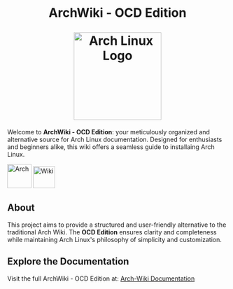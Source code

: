<h1 align="center">
  
ArchWiki - OCD Edition  

<img src="https://archlinux.org/static/logos/archlinux-logo-light-scalable.1ae4cc2e2469.svg" width="200" alt="Arch Linux Logo" />

</h1>

Welcome to **ArchWiki - OCD Edition**: your meticulously organized and alternative source for Arch Linux documentation. Designed for enthusiasts and beginners alike, this wiki offers a seamless guide to installaing Arch Linux.  

<a href="https://archlinux.org/" target="_blank"><img alt="Arch" src="https://img.shields.io/badge/ARCH-1793D1?style=flat-square" width="55"></a> <a href="https://harilvfs.github.io/Arch-Wiki/" target="_blank"><img alt="Wiki" src="https://img.shields.io/badge/WIKI-98c379?style=flat-square" width="50"></a>

## About  

This project aims to provide a structured and user-friendly alternative to the traditional Arch Wiki. The **OCD Edition** ensures clarity and completeness while maintaining Arch Linux's philosophy of simplicity and customization.

## Explore the Documentation  

Visit the full ArchWiki - OCD Edition at: [Arch-Wiki Documentation](https://harilvfs.github.io/Arch-Wiki/)


[check]: https://github.com/Justus0405/Arch-Wiki/actions/workflows/deploy.yml/badge.svg
[link]: https://github.com/Justus0405/Arch-Wiki/actions/workflows/deploy.yml

